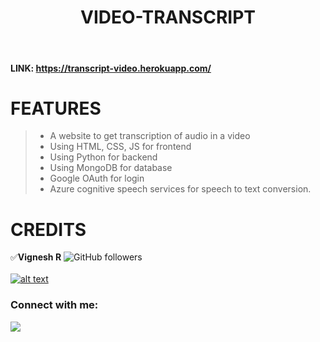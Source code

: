[1.1]: https://img.icons8.com/ios-filled/25/000000/instagram-new.png
[1]: https://www.instagram.com/vignesh_r_


<h1 align="center">VIDEO-TRANSCRIPT</h1>
<br/>

#### LINK: https://transcript-video.herokuapp.com/

# FEATURES
> * A website to get transcription of audio in a video 
> * Using HTML, CSS, JS for frontend
> * Using Python for backend
> * Using MongoDB for database
> * Google OAuth for login
> * Azure cognitive speech services for speech to text conversion.

# CREDITS  
:white_check_mark:**Vignesh R**
![GitHub followers](https://img.shields.io/github/followers/codervignesh?label=codervignesh&style=social) <br/>
<br/>
[![alt text][1.1]][1] <br/>

<p align="left">  
<h3 align="left">Connect with me:</h3>  
<a href="https://instagram.com/vignesh_r_" target="blank"><img align="center" src="https://img.icons8.com/doodle/50/000000/instagram-new.png"/></a>  
</p>  
